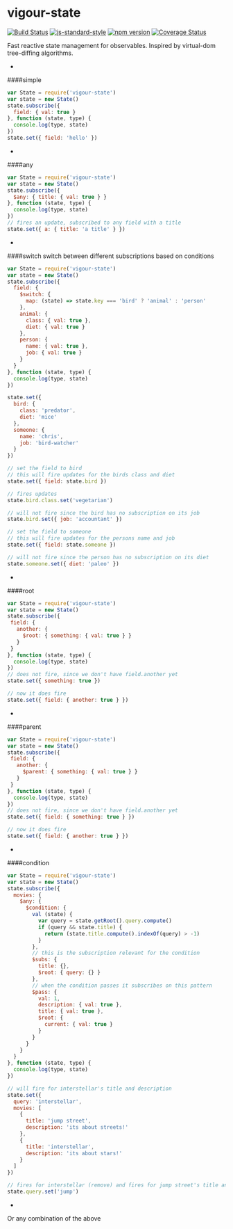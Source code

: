 # vigour-state
<!-- VDOC.badges travis; standard; npm; coveralls -->
<!-- DON'T EDIT THIS SECTION (including comments), INSTEAD RE-RUN `vdoc` TO UPDATE -->
[![Build Status](https://travis-ci.org/vigour-io/state.svg?branch=master)](https://travis-ci.org/vigour-io/state)
[![js-standard-style](https://img.shields.io/badge/code%20style-standard-brightgreen.svg)](http://standardjs.com/)
[![npm version](https://badge.fury.io/js/vigour-state.svg)](https://badge.fury.io/js/vigour-state)
[![Coverage Status](https://coveralls.io/repos/github/vigour-io/state/badge.svg?branch=master&cachebust)](https://coveralls.io/github/vigour-io/state?branch=master)

<!-- VDOC END -->
Fast reactive state management for observables.
Inspired by virtual-dom tree-diffing algorithms.

-
####simple
```javascript
var State = require('vigour-state')
var state = new State()
state.subscribe({
  field: { val: true }
}, function (state, type) {
  console.log(type, state)
})
state.set({ field: 'hello' })
```

-
####any
```javascript
var State = require('vigour-state')
var state = new State()
state.subscribe({
  $any: { title: { val: true } }
}, function (state, type) {
  console.log(type, state)
})
// fires an update, subscribed to any field with a title
state.set({ a: { title: 'a title' } })
```

-
####switch
switch between different subscriptions based on conditions
```javascript
var State = require('vigour-state')
var state = new State()
state.subscribe({
  field: {
    $switch: {
      map: (state) => state.key === 'bird' ? 'animal' : 'person'
    },
    animal: {
      class: { val: true },
      diet: { val: true }
    },
    person: {
      name: { val: true },
      job: { val: true }
    }
  }
}, function (state, type) {
  console.log(type, state)
})

state.set({
  bird: {
    class: 'predator',
    diet: 'mice'
  },
  someone: {
    name: 'chris',
    job: 'bird-watcher'
  }
})

// set the field to bird
// this will fire updates for the birds class and diet
state.set({ field: state.bird })

// fires updates
state.bird.class.set('vegetarian')

// will not fire since the bird has no subscription on its job
state.bird.set({ job: 'accountant' })

// set the field to someone
// this will fire updates for the persons name and job
state.set({ field: state.someone })

// will not fire since the person has no subscription on its diet
state.someone.set({ diet: 'paleo' })
```

-
####root
```javascript
var State = require('vigour-state')
var state = new State()
state.subscribe({
 field: {
   another: {
     $root: { something: { val: true } }
   }
 }
}, function (state, type) {
  console.log(type, state)
})
// does not fire, since we don't have field.another yet
state.set({ something: true })

// now it does fire
state.set({ field: { another: true } })
```

-
####parent
```javascript
var State = require('vigour-state')
var state = new State()
state.subscribe({
 field: {
   another: {
     $parent: { something: { val: true } }
   }
 }
}, function (state, type) {
  console.log(type, state)
})
// does not fire, since we don't have field.another yet
state.set({ field: { something: true } })

// now it does fire
state.set({ field: { another: true } })
```

-
####condition
```javascript
var State = require('vigour-state')
var state = new State()
state.subscribe({
  movies: {
    $any: {
      $condition: {
        val (state) {
          var query = state.getRoot().query.compute()
          if (query && state.title) {
            return (state.title.compute().indexOf(query) > -1)
          }
        },
        // this is the subscription relevant for the condition
        $subs: {
          title: {},
          $root: { query: {} }
        },
        // when the condition passes it subscribes on this pattern
        $pass: {
          val: 1,
          description: { val: true },
          title: { val: true },
          $root: {
            current: { val: true }
          }
        }
      }
    }
  }
}, function (state, type) {
  console.log(type, state)
})

// will fire for interstellar's title and description
state.set({
  query: 'interstellar',
  movies: [
    {
      title: 'jump street',
      description: 'its about streets!'
    },
    {
      title: 'interstellar',
      description: 'its about stars!'
    }
  ]
})

// fires for interstellar (remove) and fires for jump street's title and description
state.query.set('jump')
```
-

Or any combination of the above
